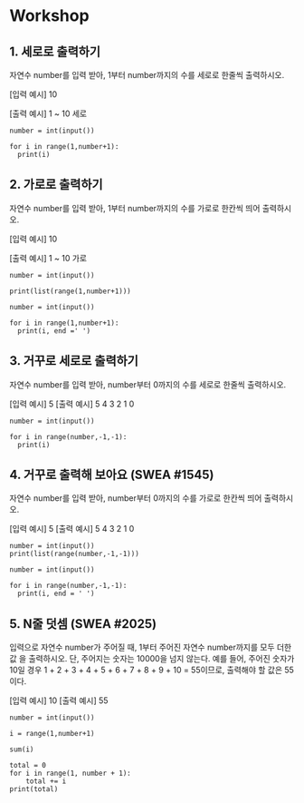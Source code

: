 # Workshop

## 1. 세로로 출력하기

자연수 number를 입력 받아, 1부터 number까지의 수를 세로로 한줄씩 출력하시오.

[입력 예시] 10

[출력 예시] 1 ~ 10 세로

```shell i = 1
number = int(input())

for i in range(1,number+1):
  print(i)
```



## 2. 가로로 출력하기

자연수 number를 입력 받아, 1부터 number까지의 수를 가로로 한칸씩 띄어 출력하시오.

[입력 예시] 10

[출력 예시] 1 ~ 10 가로

```shell
number = int(input())

print(list(range(1,number+1)))
```

```  shell
number = int(input())

for i in range(1,number+1):
  print(i, end =' ')
```



## 3. 거꾸로 세로로 출력하기

자연수 number를 입력 받아, number부터 0까지의 수를 세로로 한줄씩 출력하시오.

[입력 예시] 5 [출력 예시] 5 4 3 2 1 0

```shell
number = int(input())

for i in range(number,-1,-1):
  print(i)
```





## 4. 거꾸로 출력해 보아요 (SWEA #1545)

자연수 number를 입력 받아, number부터 0까지의 수를 가로로 한칸씩 띄어 출력하시오. 

[입력 예시] 5 [출력 예시] 5 4 3 2 1 0

```shell
number = int(input())
print(list(range(number,-1,-1)))
```

```shell
number = int(input())

for i in range(number,-1,-1):
  print(i, end = ' ')
```





## 5. N줄 덧셈 (SWEA #2025) 

입력으로 자연수 number가 주어질 때, 1부터 주어진 자연수 number까지를 모두 더한 값 을 출력하시오. 단, 주어지는 숫자는 10000을 넘지 않는다. 예를 들어, 주어진 숫자가 10일 경우 1 + 2 + 3 + 4 + 5 + 6 + 7 + 8 + 9 + 10 = 55이므로, 출력해야 할 값은 55이다. 

[입력 예시] 10 [출력 예시] 55

```shell
number = int(input())

i = range(1,number+1)

sum(i)

```

```shell
total = 0
for i in range(1, number + 1):
	total += i
print(total)	
	
```




